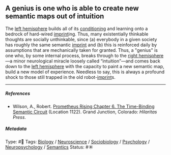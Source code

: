## A genius is one who is able to create new semantic maps out of intuition

The [left hemisphere](Left%20hemisphere.md) builds all of its [conditioning](Conditioning.md) and learning onto a bedrock of hard-wired [imprint](Imprint.md)ing. Thus, many existentially thinkable thoughts are socially unthinkable, since (a) everybody in a given society has roughly the same semantic [imprint](Imprint.md) and (b) this is reinforced daily by assumptions that are mechanically taken for granted. Thus, a "genius" is one who, by some internal process, breaks through to the [right hemisphere](Right%20hemisphere.md)—a minor neurological miracle loosely called “intuition”—and comes back down to the [left hemisphere](Left%20hemisphere.md) with the capacity to paint a new semantic map, build a new model of experience. Needless to say, this is always a profound shock to those still trapped in the old robot-[imprint](Imprint.md)s.

---

##### References

* Wilson, A., Robert. [Prometheus Rising Chapter 6. The Time-Binding Semantic Circuit](Prometheus%20Rising%20Chapter%206.%20The%20Time-Binding%20Semantic%20Circuit.md) (Location 1122). Grand Junction, Colorado: *Hilaritas Press*.

##### Metadata

Type: #🔴 
Tags: [Biology]() / [Neuroscience](Neuroscience.md) / [Sociobiology]() / [Psychology](Psychology.md) / [Neuropsychology](Neuropsychology.md) / [Semantics](Semantics.md)
Status: #☀️ 
